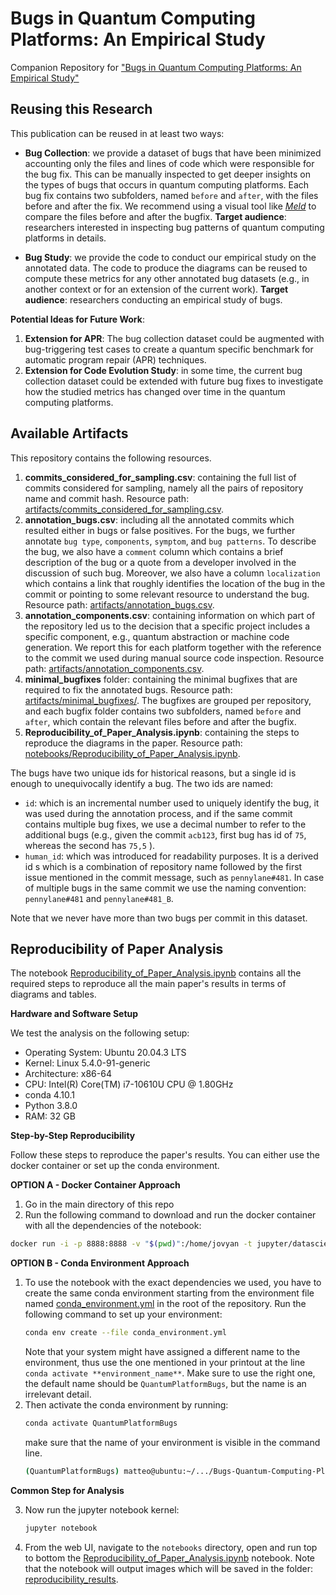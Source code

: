 # Bugs in Quantum Computing Platforms: An Empirical Study
Companion Repository for ["Bugs in Quantum Computing Platforms: An Empirical Study"](https://arxiv.org/abs/2110.14560)

## Reusing this Research

This publication can be reused in at least two ways:
- **Bug Collection**: we provide a dataset of bugs that have been minimized accounting only the files and lines of code which were responsible for the bug fix. This can be manually inspected to get deeper insights on the types of bugs that occurs in quantum computing platforms. Each bug fix contains two subfolders, named `before` and `after`, with the files before and after the fix. We recommend using a visual tool like [*Meld*](https://meldmerge.org/) to compare the files before and after the bugfix.
    **Target audience**: researchers interested in inspecting bug patterns of quantum computing platforms in details.

- **Bug Study**: we provide the code to conduct our empirical study on the annotated data.  The code to produce the diagrams can be reused to compute these metrics for any other annotated bug datasets (e.g., in another context or for an extension of the current work).
    **Target audience**: researchers conducting an empirical study of bugs.


**Potential Ideas for Future Work**:
1. **Extension for APR**: The bug collection dataset could be augmented with bug-triggering test cases to create a quantum specific benchmark for automatic program repair (APR) techniques.
1. **Extension for Code Evolution Study**: in some time, the current bug collection dataset could be extended with future bug fixes to investigate how the studied metrics has changed over time in the quantum computing platforms.


## Available Artifacts

This repository contains the following resources.

1. **commits_considered_for_sampling.csv**: containing the full list of commits considered for sampling, namely all the pairs of repository name and
commit hash. Resource path: [artifacts/commits_considered_for_sampling.csv](artifacts/commits_considered_for_sampling.csv).
2. **annotation_bugs.csv**: including all the annotated commits which resulted either in bugs or false positives. For the bugs, we further annotate `bug type`, `components`, `symptom`, and `bug patterns`. To describe the bug, we also have a `comment` column which contains a brief description of the bug or a quote from a developer involved in the discussion of such bug. Moreover, we also have a column `localization` which contains a link that roughly identifies the location of the bug in the commit or pointing to some relevant resource to understand the bug. Resource path: [artifacts/annotation_bugs.csv](artifacts/annotation_bugs.csv).
3. **annotation_components.csv**: containing information on which part of the repository led us to the decision that a specific project includes a specific component, e.g., quantum abstraction or machine code generation. We report this for each platform together with the reference to the commit we used during manual source code inspection. Resource path: [artifacts/annotation_components.csv](artifacts/annotation_components.csv).
4. **minimal_bugfixes** folder: containing the minimal bugfixes that are required to fix the annotated bugs. Resource path: [artifacts/minimal_bugfixes/](artifacts/minimal_bugfixes/). The bugfixes are grouped per repository, and each bugfix folder contains two subfolders, named `before` and `after`, which contain the relevant files before and after the bugfix.
5. **Reproducibility_of_Paper_Analysis.ipynb**: containing the steps to reproduce the diagrams in the paper. Resource path: [notebooks/Reproducibility_of_Paper_Analysis.ipynb](notebooks/Reproducibility_of_Paper_Analysis.ipynb).


The bugs have two unique ids for historical reasons, but a single id is enough to unequivocally identify a bug.
The two ids are named:
- `id`: which is an incremental number used to uniquely identify the bug, it was used during the annotation process, and if the same commit contains multiple bug fixes, we use a decimal number to refer to the additional bugs (e.g., given the commit `acb123`, first bug has id of `75`, whereas the second has `75,5` ).
- `human_id`: which was introduced for readability purposes. It is a derived id s which is a combination of repository name followed by the first issue mentioned in the commit message, such as `pennylane#481`. In case of multiple bugs in the same commit we use the naming convention: `pennylane#481` and `pennylane#481_B`.

Note that we never have more than two bugs per commit in this dataset.


## Reproducibility of Paper Analysis

The notebook [Reproducibility_of_Paper_Analysis.ipynb](notebooks/Reproducibility_of_Paper_Analysis.ipynb) contains all the required steps to reproduce all the main paper's results in terms of diagrams and tables.

**Hardware and Software Setup**

We test the analysis on the following setup:
- Operating System: Ubuntu 20.04.3 LTS
- Kernel: Linux 5.4.0-91-generic
- Architecture: x86-64
- CPU: Intel(R) Core(TM) i7-10610U CPU @ 1.80GHz
- conda 4.10.1
- Python 3.8.0
- RAM: 32 GB

**Step-by-Step Reproducibility**

Follow these steps to reproduce the paper's results. You can either use the docker container or set up the conda environment.

**OPTION A - Docker Container Approach**
1. Go in the main directory of this repo
2. Run the following command to download and run the docker container with all the dependencies of the notebook:
```bash
docker run -i -p 8888:8888 -v "$(pwd)":/home/jovyan -t jupyter/datascience-notebook:ubuntu-20.04 /bin/bash
```

**OPTION B - Conda Environment Approach**

1. To use the notebook with the exact dependencies we used, you have to create the same conda environment starting from the environment file named [conda_environment.yml](conda_environment.yml) in the root of the repository. Run the following command to set up your environment:
    ```bash
    conda env create --file conda_environment.yml
    ```
    Note that your system might have assigned a different name to the environment, thus use the one mentioned in your printout at the line `conda activate **environment_name**`. Make sure to use the right one, the default name should be `QuantumPlatformBugs`, but the name is an irrelevant detail.
2. Then activate the conda environment by running:
    ```bash
    conda activate QuantumPlatformBugs
    ```
    make sure that the name of your environment is visible in the command line.
    ```bash
    (QuantumPlatformBugs) matteo@ubuntu:~/.../Bugs-Quantum-Computing-Platforms/
    ```
**Common Step for Analysis**

3. Now run the jupyter notebook kernel:
    ```bash
    jupyter notebook
    ```
4. From the web UI, navigate to the `notebooks` directory, open and run top to bottom the [Reproducibility_of_Paper_Analysis.ipynb](notebooks/Reproducibility_of_Paper_Analysis.ipynb) notebook.
Note that the notebook will output images which will be saved in the folder: [reproducibility_results](reproducibility_results).




